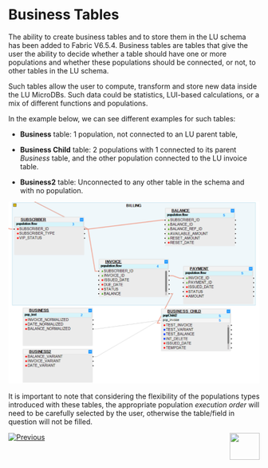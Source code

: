 # Business Tables

The ability to create business tables and to store them in the LU schema has been added to Fabric V6.5.4. 
Business tables are tables that give the user the ability to decide whether a table should have one or more populations and whether these populations should be connected, or not, to other tables in the LU schema.

Such tables allow the user to compute, transform and store new data inside the LU MicroDBs. 
Such data could be statistics, LUI-based calculations, or a mix of different functions and populations. 

In the example below, we can see different examples for such tables:

- **Business** table: 1 population, not connected to an LU parent table,

- **Business Child** table: 2 populations with 1 connected to its parent *Business* table, and the other population connected to the LU invoice table.

- **Business2** table: Unconnected to any other table in the schema and with no population.

![image](images/business_tables.PNG)

It is important to note that considering the flexibility of the populations types introduced with these tables, the appropriate population *execution order* will need to be carefully selected by the user, otherwise the table/field in question will not be filled. 



[![Previous](/articles/images/Previous.png)](04_table_properties.md)[<img align="right" width="60" height="54" src="/articles/images/Next.png">](06_LU_views.md)

